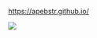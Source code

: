 https://apebstr.github.io/

![](https://velog.velcdn.com/images/apebstr/post/2a9c984e-9c69-4f83-89ff-ff27641ef737/image.gif)

